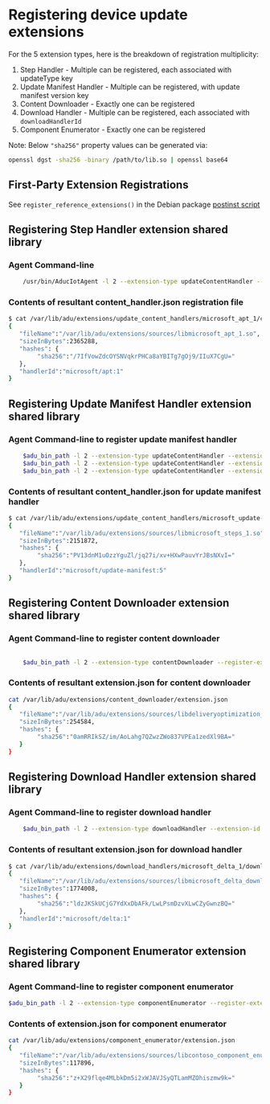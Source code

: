 # Registering device update extensions

For the 5 extension types, here is the breakdown of registration multiplicity:

1. Step Handler - Multiple can be registered, each associated with updateType key
2. Update Manifest Handler - Multiple can be registered, with update manifest version key
3. Content Downloader - Exactly one can be registered
4. Download Handler - Multiple can be registered, each associated with `downloadHandlerId`
5. Component Enumerator - Exactly one can be registered

Note: Below `"sha256"` property values can be generated via:

```sh
openssl dgst -sha256 -binary /path/to/lib.so | openssl base64
```

## First-Party Extension Registrations

See `register_reference_extensions()` in the Debian package [postinst script](../../packages/debian/postinst)

## Registering Step Handler extension shared library

### Agent Command-line

```sh
    /usr/bin/AducIotAgent -l 2 --extension-type updateContentHandler --extension-id "microsoft/apt:1" --register-extension /path/to/libmicrosoft_apt_1.so
```

### Contents of resultant content_handler.json registration file

```sh
$ cat /var/lib/adu/extensions/update_content_handlers/microsoft_apt_1/content_handler.json
{
   "fileName":"/var/lib/adu/extensions/sources/libmicrosoft_apt_1.so",
   "sizeInBytes":2365288,
   "hashes": {
        "sha256":"/7IfVowZdcOYSNVqkrPHCa8aYBITg7gOj9/IIuX7CgU="
   },
   "handlerId":"microsoft/apt:1"
}
```

## Registering Update Manifest Handler extension shared library

### Agent Command-line to register update manifest handler

```sh
    $adu_bin_path -l 2 --extension-type updateContentHandler --extension-id "microsoft/update-manifest" --register-extension $adu_extensions_sources_dir/$adu_steps_handler_file
    $adu_bin_path -l 2 --extension-type updateContentHandler --extension-id "microsoft/update-manifest:4" --register-extension $adu_extensions_sources_dir/$adu_steps_handler_file
    $adu_bin_path -l 2 --extension-type updateContentHandler --extension-id "microsoft/update-manifest:5" --register-extension $adu_extensions_sources_dir/$adu_steps_handler_file
```

### Contents of resultant content_handler.json for update manifest handler

```sh
$ cat /var/lib/adu/extensions/update_content_handlers/microsoft_update-manifest_5/content_handler.json
{
   "fileName":"/var/lib/adu/extensions/sources/libmicrosoft_steps_1.so",
   "sizeInBytes":2151872,
   "hashes": {
        "sha256":"PV13dnM1uOzzYguZl/jq27i/xv+HXwPauvYrJBsNXvI="
   },
   "handlerId":"microsoft/update-manifest:5"
}
```

## Registering Content Downloader extension shared library

### Agent Command-line to register content downloader

```sh

    $adu_bin_path -l 2 --extension-type contentDownloader --register-extension $adu_extensions_sources_dir/$adu_delivery_optimization_downloader_file
```

### Contents of resultant extension.json for content downloader

```sh
cat /var/lib/adu/extensions/content_downloader/extension.json
{
   "fileName":"/var/lib/adu/extensions/sources/libdeliveryoptimization_content_downloader.so",
   "sizeInBytes":254584,
   "hashes": {
        "sha256":"0amRRIkSZ/im/AoLahg7QZwzZWo837VPEa1zedXl9BA="
   }
}
```

## Registering Download Handler extension shared library

### Agent Command-line to register download handler

```sh
    $adu_bin_path -l 2 --extension-type downloadHandler --extension-id "microsoft/delta:1" --register-extension $adu_extensions_sources_dir/$adu_delta_download_handler_file
```

### Contents of resultant extension.json for download handler

```sh
$ cat /var/lib/adu/extensions/download_handlers/microsoft_delta_1/download_handler.json
{
   "fileName":"/var/lib/adu/extensions/sources/libmicrosoft_delta_download_handler.so",
   "sizeInBytes":1774008,
   "hashes": {
        "sha256":"ldzJKSkUCjG7YdXxDbAFk/LwLPsmDzvXLwCZyGwnzBQ="
   },
   "handlerId":"microsoft/delta:1"
}
```

## Registering Component Enumerator extension shared library

### Agent Command-line to register component enumerator

```sh
$adu_bin_path -l 2 --extension-type componentEnumerator --register-extension $adu_extensions_sources_dir/$adu_example_component_enumerator_file
```

### Contents of extension.json for component enumerator

```sh
cat /var/lib/adu/extensions/component_enumerator/extension.json
{
   "fileName":"/var/lib/adu/extensions/sources/libcontoso_component_enumerator.so",
   "sizeInBytes":117896,
   "hashes": {
        "sha256":"z+X29flqe4MLbkDm5i2xWJAVJSyQTLamMZOhiszmw9k="
   }
}
```
